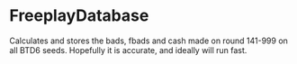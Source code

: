 # FreeplayDatabase
Calculates and stores the bads, fbads and cash made on round 141-999 on all BTD6 seeds. Hopefully it is accurate, and ideally will run fast.
